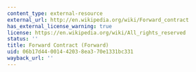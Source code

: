 ```yaml
---
content_type: external-resource
external_url: http://en.wikipedia.org/wiki/Forward_contract
has_external_license_warning: true
license: https://en.wikipedia.org/wiki/All_rights_reserved
status: ''
title: Forward Contract (Forward)
uid: 06b17d44-0014-4203-8ea3-70e1331bc331
wayback_url: ''
---
```

